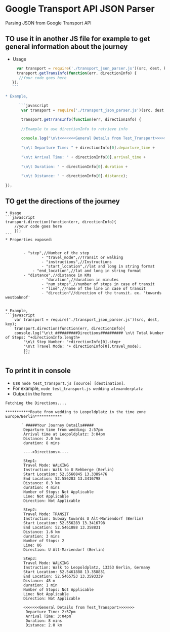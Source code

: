 # Google Transport API JSON Parser
Parsing JSON from Google Transport API

## TO use it in another JS file for example to get general information about the journey
  * Usage
   ```javascript 
        var transport = require('./transport_json_parser.js')(src, dest, key);
        transport.getTransInfo(function(err, directionInfo) {
         //Your code goes here
      });
      ```

   * Example,
  
         ```javascript 
          var transport = require('./transport_json_parser.js')(src, dest, key);

          transport.getTransInfo(function(err, directionInfo) {
     
          //Example to use directionInfo to retrieve info
     
          console.log("\n\t<<<<<<<General Details from Test_Transport>>>>>>>" + 
    
          "\n\t Departure Time: " + directionInfo[0].departure_time +
      
          "\n\t Arrival Time: " + directionInfo[0].arrival_time +
      
          "\n\t Duration: " + directionInfo[0].duration +
      
          "\n\t Distance: " + directionInfo[0].distance);
      
  });
  ```

## TO get the directions of the journey

	* Usage
	```javascript 
	transport.direction(function(err, directionInfo){
		//your code goes here
		});
	```
	* Properties exposed:
	

		    - "step",//Number of the step
                    - "travel_mode",//Transit or walking
                    - "instructions",//Instructions
                    - "start_location",//lat and long in string format
	            - "end_location",//lat and long in string format
		    - "distance",//distance in KMs
                    - "duration",//duration in minutes
                    - "num_stops",//number of stops in case of transit
                    - "line",//name of the line in case of transit
                    - "direction"//direction of the transit. ex. 'towards westbahnof'

       
	* Example,
	```javascript
		var transport = require('./transport_json_parser.js')(src, dest, key);
		transport.direction(function(err, directionInfo){
		console.log("\n\t ##########Directions########## \n\t Total Number of Steps: "+directionInfo.length+
			"\n\t Step Number: "+directionInfo[0].step+
			"\n\t Travel Mode: "+ directionInfo[0].travel_mode);
			});
			```
			
## To print it in console

  - use `node test_transport.js [source] [destination]`. 
  - For example, `node test_transport.js wedding alexanderplatz`
  - Output in the form:

```console
Fetching the Directions....

***********Route from wedding to Leopoldplatz in the time zone Europe/Berlin************

       ` #####Your Journey Details#####
        Departure time from wedding: 2:57pm
        Arrival time at Leopoldplatz: 3:04pm
        Distance: 2.0 km
        duration: 8 mins

        ---->Directions<----

        Step1:
        Travel Mode: WALKING
        Instruction: Walk to U Rehberge (Berlin)
        Start Location: 52.5560845 13.3389476
        End Location: 52.556283 13.3416798
        Distance: 0.3 km
        duration: 4 mins
        Number of Stops: Not Applicable
        Line: Not Applicable
        Direction: Not Applicable

        Step2:
        Travel Mode: TRANSIT
        Instruction: Subway towards U Alt-Mariendorf (Berlin)
        Start Location: 52.556283 13.3416798
        End Location: 52.5461888 13.358831
        Distance: 1.6 km
        duration: 3 mins
        Number of Stops: 2
        Line: U6
        Direction: U Alt-Mariendorf (Berlin)

        Step3:
        Travel Mode: WALKING
        Instruction: Walk to Leopoldplatz, 13353 Berlin, Germany
        Start Location: 52.5461888 13.358831
        End Location: 52.5465753 13.3593339
        Distance: 48 m
        duration: 1 min
        Number of Stops: Not Applicable
        Line: Not Applicable
        Direction: Not Applicable
        
        <<<<<<<General Details from Test_Transport>>>>>>>
         Departure Time: 2:57pm
         Arrival Time: 3:04pm`
         Duration: 8 mins
         Distance: 2.0 km
         
   ```
